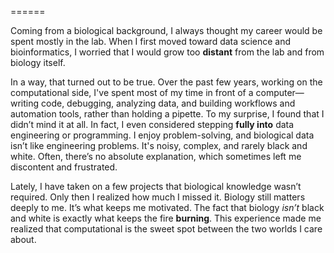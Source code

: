 
======

Coming from a biological background, I always thought my career would be spent mostly in the lab. When I first moved toward data science and bioinformatics, I worried that I would grow too **distant** from the lab and from biology itself.

In a way, that turned out to be true. Over the past few years, working on the computational side, I've spent most of my time in front of a computer—writing code, debugging, analyzing data, and building workflows and automation tools, rather than holding a pipette. To my surprise, I found that I didn’t mind it at all. In fact, I even considered stepping **fully into** data engineering or programming. I enjoy problem-solving, and biological data isn’t like engineering problems. It's noisy, complex, and rarely black and white. Often, there’s no absolute explanation, which sometimes left me discontent and frustrated. 

Lately, I have taken on a few projects that biological knowledge wasn’t required. Only then I realized how much I missed it. Biology still matters deeply to me. It’s what keeps me motivated. The fact that biology *isn’t* black and white is exactly what keeps the fire **burning**. This experience made me realized that computational is the sweet spot between the two worlds I care about. 
